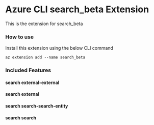 # Azure CLI search_beta Extension #
This is the extension for search_beta

### How to use ###
Install this extension using the below CLI command
```
az extension add --name search_beta
```

### Included Features ###
#### search external-external ####
#### search external ####
#### search search-search-entity ####
#### search search ####